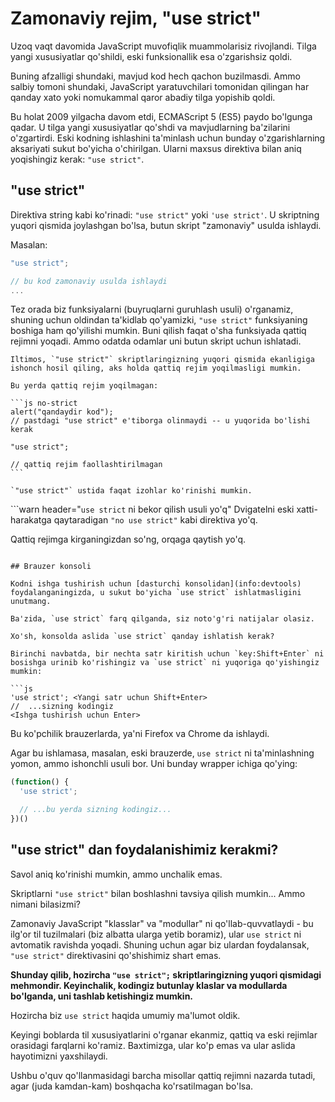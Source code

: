 # Zamonaviy rejim, "use strict"

Uzoq vaqt davomida JavaScript muvofiqlik muammolarisiz rivojlandi. Tilga yangi xususiyatlar qo'shildi, eski funksionallik esa o'zgarishsiz qoldi.

Buning afzalligi shundaki, mavjud kod hech qachon buzilmasdi. Ammo salbiy tomoni shundaki, JavaScript yaratuvchilari tomonidan qilingan har qanday xato yoki nomukammal qaror abadiy tilga yopishib qoldi.

Bu holat 2009 yilgacha davom etdi, ECMAScript 5 (ES5) paydo bo'lgunga qadar. U tilga yangi xususiyatlar qo'shdi va mavjudlarning ba'zilarini o'zgartirdi. Eski kodning ishlashini ta'minlash uchun bunday o'zgarishlarning aksariyati sukut bo'yicha o'chirilgan. Ularni maxsus direktiva bilan aniq yoqishingiz kerak: `"use strict"`.

## "use strict"

Direktiva string kabi ko'rinadi: `"use strict"` yoki `'use strict'`. U skriptning yuqori qismida joylashgan bo'lsa, butun skript "zamonaviy" usulda ishlaydi.

Masalan:

```js
"use strict";

// bu kod zamonaviy usulda ishlaydi
...
```

Tez orada biz funksiyalarni (buyruqlarni guruhlash usuli) o'rganamiz, shuning uchun oldindan ta'kidlab qo'yamizki, `"use strict"` funksiyaning boshiga ham qo'yilishi mumkin. Buni qilish faqat o'sha funksiyada qattiq rejimni yoqadi. Ammo odatda odamlar uni butun skript uchun ishlatadi.

````warn header="\"use strict\" yuqorida ekanligiga ishonch hosil qiling"
Iltimos, `"use strict"` skriptlaringizning yuqori qismida ekanligiga ishonch hosil qiling, aks holda qattiq rejim yoqilmasligi mumkin.

Bu yerda qattiq rejim yoqilmagan:

```js no-strict
alert("qandaydir kod");
// pastdagi "use strict" e'tiborga olinmaydi -- u yuqorida bo'lishi kerak

"use strict";

// qattiq rejim faollashtirilmagan
```

`"use strict"` ustida faqat izohlar ko'rinishi mumkin.
````

```warn header="`use strict` ni bekor qilish usuli yo'q"
Dvigatelni eski xatti-harakatga qaytaradigan `"no use strict"` kabi direktiva yo'q.

Qattiq rejimga kirganingizdan so'ng, orqaga qaytish yo'q.
```

## Brauzer konsoli

Kodni ishga tushirish uchun [dasturchi konsolidan](info:devtools) foydalanganingizda, u sukut bo'yicha `use strict` ishlatmasligini unutmang.

Ba'zida, `use strict` farq qilganda, siz noto'g'ri natijalar olasiz.

Xo'sh, konsolda aslida `use strict` qanday ishlatish kerak?

Birinchi navbatda, bir nechta satr kiritish uchun `key:Shift+Enter` ni bosishga urinib ko'rishingiz va `use strict` ni yuqoriga qo'yishingiz mumkin:

```js
'use strict'; <Yangi satr uchun Shift+Enter>
//  ...sizning kodingiz
<Ishga tushirish uchun Enter>
```

Bu ko'pchilik brauzerlarda, ya'ni Firefox va Chrome da ishlaydi.

Agar bu ishlamasa, masalan, eski brauzerde, `use strict` ni ta'minlashning yomon, ammo ishonchli usuli bor. Uni bunday wrapper ichiga qo'ying:

```js
(function() {
  'use strict';

  // ...bu yerda sizning kodingiz...
})()
```

## "use strict" dan foydalanishimiz kerakmi?

Savol aniq ko'rinishi mumkin, ammo unchalik emas.

Skriptlarni `"use strict"` bilan boshlashni tavsiya qilish mumkin... Ammo nimani bilasizmi?

Zamonaviy JavaScript "klasslar" va "modullar" ni qo'llab-quvvatlaydi - bu ilg'or til tuzilmalari (biz albatta ularga yetib boramiz), ular `use strict` ni avtomatik ravishda yoqadi. Shuning uchun agar biz ulardan foydalansak, `"use strict"` direktivasini qo'shishimiz shart emas.

**Shunday qilib, hozircha `"use strict";` skriptlaringizning yuqori qismidagi mehmondir. Keyinchalik, kodingiz butunlay klaslar va modullarda bo'lganda, uni tashlab ketishingiz mumkin.**

Hozircha biz `use strict` haqida umumiy ma'lumot oldik.

Keyingi boblarda til xususiyatlarini o'rganar ekanmiz, qattiq va eski rejimlar orasidagi farqlarni ko'ramiz. Baxtimizga, ular ko'p emas va ular aslida hayotimizni yaxshilaydi.

Ushbu o'quv qo'llanmasidagi barcha misollar qattiq rejimni nazarda tutadi, agar (juda kamdan-kam) boshqacha ko'rsatilmagan bo'lsa.